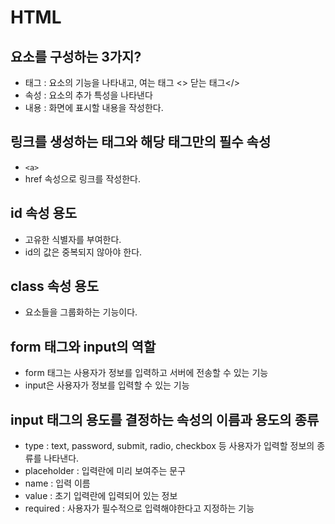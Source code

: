 # HTML

## 요소를 구성하는 3가지?

- 태그 : 요소의 기능을 나타내고, 여는 태그 <> 닫는 태그</>
- 속성 : 요소의 추가 특성을 나타낸다
- 내용 : 화면에 표시할 내용을 작성한다.

## 링크를 생성하는 태그와 해당 태그만의 필수 속성

- `<a>`
- href 속성으로 링크를 작성한다.

## id 속성 용도

- 고유한 식별자를 부여한다.
- id의 값은 중복되지 않아야 한다.

## class 속성 용도

- 요소들을 그룹화하는 기능이다.

## form 태그와 input의 역할

- form 태그는 사용자가 정보를 입력하고 서버에 전송할 수 있는 기능
- input은 사용자가 정보를 입력할 수 있는 기능

## input 태그의 용도를 결정하는 속성의 이름과 용도의 종류

- type : text, password, submit, radio, checkbox 등 사용자가 입력할 정보의 종류를 나타낸다.
- placeholder : 입력란에 미리 보여주는 문구
- name : 입력 이름
- value : 초기 입력란에 입력되어 있는 정보
- required : 사용자가 필수적으로 입력해야한다고 지정하는 기능
